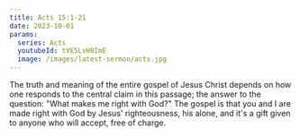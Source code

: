 ```yaml
---
title: Acts 15:1-21
date: 2023-10-01
params:
  series: Acts
  youtubeId: tVE5LvH0ImE
  image: /images/latest-sermon/acts.jpg
---
```

The truth and meaning of the entire gospel of Jesus Christ depends on how one responds to the central claim in this passage; the answer to the question: "What makes me right with God?" The gospel is that you and I are made right with God by Jesus' righteousness, his alone, and it's a gift given to anyone who will accept, free of charge.

